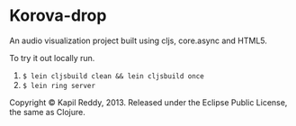 # Korova-drop

An audio visualization project built using cljs, core.async and HTML5.

To try it out locally run.

1. `$ lein cljsbuild clean && lein cljsbuild once`
2. `$ lein ring server`

Copyright © Kapil Reddy, 2013. Released under the Eclipse Public License, the same as Clojure.
